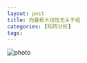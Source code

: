 ```yaml
---
layout: post
title: 向量极大线性无关子组
categories: [矩阵分析]
tags: 
---
```


![photo]({{site.url}}/assets/img/微信图片_20221108171200.jpg)